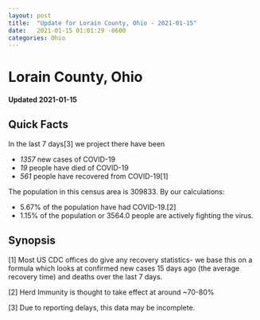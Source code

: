 ```yaml
---
layout: post
title:  "Update for Lorain County, Ohio - 2021-01-15"
date:   2021-01-15 01:01:29 -0600
categories: Ohio
---
```


# Lorain County, Ohio
#### Updated 2021-01-15

## Quick Facts

In the last 7 days[3] we project there have been
- *1357* new cases of COVID-19
- *19* people have died of COVID-19
- *561* people have recovered from COVID-19[1]

The population in this census area is 309833. By our calculations:
- 5.67% of the population have had COVID-19.[2]
- 1.15% of the population or 3564.0 people are actively fighting the virus.

## Synopsis




[1] Most US CDC offices do give any recovery statistics- we base this on a formula which looks at confirmed new cases
15 days ago (the average recovery time) and deaths over the last 7 days.

[2] Herd Immunity is thought to take effect at around ~70-80%

[3] Due to reporting delays, this data may be incomplete.
 
    